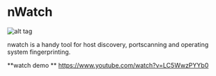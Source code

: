 # nWatch
![alt tag](http://s33.postimg.org/p27tkdo9b/nwatch.png)

nwatch is a handy tool for host discovery, portscanning and operating system fingerprinting.

**watch demo **
https://www.youtube.com/watch?v=LC5WwzPYYb0
